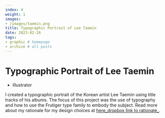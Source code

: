 ```yaml
---
index: 4
weight: 1
images:
- /images/taemin.png
title: Typographic Portrait of Lee Taemin
date: 2023-02-26
tags:
- graphic # homepage
- archive # all posts
---
```


# Typographic Portrait of Lee Taemin
- Illustrator

I created a typographic portrait of the Korean artist Lee Taemin using title tracks of his albums. The focus of this project was the use of typography and how to use the Frutiger type family to embody the subject. Read more about my rationale for my design choices at <a target="_blank" href="" style="color: var(--main);" onmouseover="this.style.color='var(--dark)'" onmouseout="this.style.color='var(--main)'">here_dropbox link to rationale_</a>.
